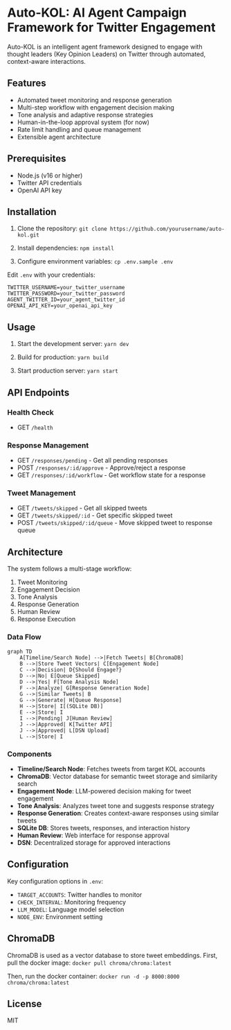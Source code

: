 # Auto-KOL: AI Agent Campaign Framework for Twitter Engagement

Auto-KOL is an intelligent agent framework designed to engage with thought leaders (Key Opinion Leaders) on Twitter through automated, context-aware interactions.

## Features

- Automated tweet monitoring and response generation
- Multi-step workflow with engagement decision making
- Tone analysis and adaptive response strategies
- Human-in-the-loop approval system (for now)
- Rate limit handling and queue management
- Extensible agent architecture

## Prerequisites

- Node.js (v16 or higher)
- Twitter API credentials
- OpenAI API key

## Installation

1. Clone the repository:
`git clone https://github.com/yourusername/auto-kol.git`

2. Install dependencies:
`npm install`

3. Configure environment variables:
`cp .env.sample .env`

Edit `.env` with your credentials:
```
TWITTER_USERNAME=your_twitter_username
TWITTER_PASSWORD=your_twitter_password
AGENT_TWITTER_ID=your_agent_twitter_id
OPENAI_API_KEY=your_openai_api_key
```

## Usage

1. Start the development server:
`yarn dev`

2. Build for production:
`yarn build`

3. Start production server:
`yarn start`

## API Endpoints

### Health Check
- GET `/health`

### Response Management
- GET `/responses/pending` - Get all pending responses
- POST `/responses/:id/approve` - Approve/reject a response
- GET `/responses/:id/workflow` - Get workflow state for a response

### Tweet Management
- GET `/tweets/skipped` - Get all skipped tweets
- GET `/tweets/skipped/:id` - Get specific skipped tweet
- POST `/tweets/skipped/:id/queue` - Move skipped tweet to response queue

## Architecture

The system follows a multi-stage workflow:

1. Tweet Monitoring
2. Engagement Decision
3. Tone Analysis
4. Response Generation
5. Human Review
6. Response Execution

### Data Flow

```mermaid
graph TD
    A[Timeline/Search Node] -->|Fetch Tweets| B[ChromaDB]
    B -->|Store Tweet Vectors| C[Engagement Node]
    C -->|Decision| D{Should Engage?}
    D -->|No| E[Queue Skipped]
    D -->|Yes| F[Tone Analysis Node]
    F -->|Analyze| G[Response Generation Node]
    G -->|Similar Tweets| B
    G -->|Generate| H[Queue Response]
    H -->|Store| I[(SQLite DB)]
    E -->|Store| I
    I -->|Pending| J[Human Review]
    J -->|Approved| K[Twitter API]
    J -->|Approved| L[DSN Upload]
    L -->|Store| I
```

### Components

- **Timeline/Search Node**: Fetches tweets from target KOL accounts
- **ChromaDB**: Vector database for semantic tweet storage and similarity search
- **Engagement Node**: LLM-powered decision making for tweet engagement
- **Tone Analysis**: Analyzes tweet tone and suggests response strategy
- **Response Generation**: Creates context-aware responses using similar tweets
- **SQLite DB**: Stores tweets, responses, and interaction history
- **Human Review**: Web interface for response approval
- **DSN**: Decentralized storage for approved interactions

## Configuration

Key configuration options in `.env`:

- `TARGET_ACCOUNTS`: Twitter handles to monitor
- `CHECK_INTERVAL`: Monitoring frequency
- `LLM_MODEL`: Language model selection
- `NODE_ENV`: Environment setting

## ChromaDB

ChromaDB is used as a vector database to store tweet embeddings. First, pull the docker image:
`docker pull chroma/chroma:latest`

Then, run the docker container:
`docker run -d -p 8000:8000 chroma/chroma:latest`

## License


MIT